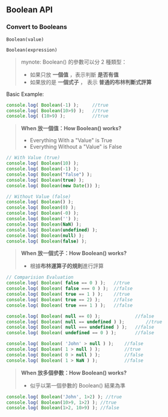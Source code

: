 ## Boolean API

### Convert to Booleans

`Boolean(value)`

`Boolean(expression)`



> mynote: Boolean() 的參數可以分 2 種類型：
>
> * 如果只放 **一個值** ，表示判斷 **是否有值**
> * 如果放的是 **一個式子** ， 表示 **普通的布林判斷式評算**

Basic Example:

````js
console.log( Boolean(-1) );		//true
console.log( Boolean(10>9) );	//true
console.log( (10>9) );			//true
````



> **When 放一個值：How Boolean() works?**
>
> * Everything With a "Value" is True
> * Everything Without a "Value" is False

````js
// With Value (true)
console.log( Boolean(10) );
console.log( Boolean(-1) );
console.log( Boolean("false") );
console.log( Boolean(true) );
console.log( Boolean(new Date()) );

// Without Value (false)
console.log( Boolean() );
console.log( Boolean(0) );
console.log( Boolean(-0) );
console.log( Boolean('') );
console.log( Boolean(NaN) );
console.log( Boolean(undefined) );
console.log( Boolean(null) );
console.log( Boolean(false) );
````



> **When 放一個式子：How Boolean() works?**
>
> * 根據**布林運算子的規則**進行評算

````js
// Comparision Evaluation
console.log( Boolean( false == 0 ) );	//true
console.log( Boolean( false === 0 ) );	//false
console.log( Boolean( true == 1 ) );	//true
console.log( Boolean( true == 2) );		//false
console.log( Boolean( true === 1 ) );	//false

console.log( Boolean( null == 0) );				//false
console.log( Boolean( null == undefined ) );		//true
console.log( Boolean( null === undefined ) );	//false
console.log( Boolean( undefined == 0 ) );		//false

console.log( Boolean( 'John' > null ) );	//false
console.log( Boolean( 1 > null ) );			//true
console.log( Boolean( 0 > null ) );			//false
console.log( Boolean( 1 > NaN ) );			//false
````

> **When 放多個參數：How Boolean() works?**
>
> * 似乎以第一個參數的 Boolean() 結果為準

````js
console.log( Boolean('John', 1>2) ); //true
console.log( Boolean(10>9, 1>2) ); //true
console.log( Boolean(1>2, 10>9) ); //false
````
